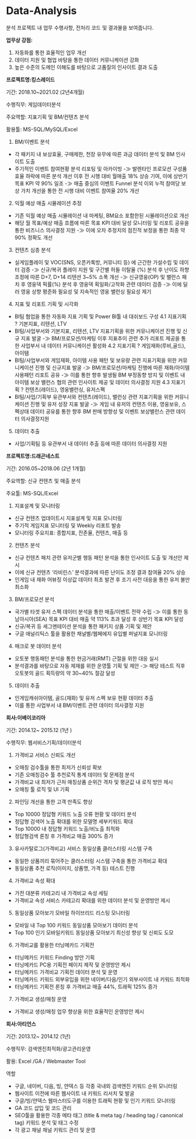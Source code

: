 # Data-Analysis
분석 프로젝트 내 업무 수행사항, 전처리 코드 및 결과물을 보여줍니다. 

**업무상 강점:**
1. 자동화를 통한 효율적인 업무 개선
2. 데이터 지원 및 협업 바탕을 통한 데이터 커뮤니케이션 강화
3. 높은 수준의 도메인 이해도를 바탕으로 고품질의 인사이트 결과 도출

**프로젝트명:킹스레이드**

기간: 2018.10~2021.02 (2년4개월)

수행직무: 게임데이터분석

주요역할: 지표기획 및 BM/컨텐츠 분석

활용툴: MS-SQL/MySQL/Excel

1. BM/이벤트 분석
- 각 패키지 내 보상효율, 구매제한, 천장 유무에 따른 과금 데이터 분석 및 BM 인사이트 도출
- 주기적인 이벤트 참여현황 분석 리포팅 및 아카이빙
-≫ 발렌타인 프로모션 구성품 효율 하락에 따른 분석 개선 이후 전 시행 대비 월매출 18% 상승 기여, 이에 상반기 목표 KPI 약 90% 일조
-≫ 매출 중심의 이벤트 Funnel 분석 이외 누적 참여당 보상 가치 개선을 통한 전 시행 대비 이벤트 참여율 20% 개선 

2. 익월 예상 매출 시뮬레이션 추정
- 기존 익월 예상 매출 시뮬레이션 내 마케팅, BM요소 포함한된 시뮬레이션으로 개선
- 해당 월 목표/예상 매출 흐름에 따른 목표 KPI 대비 달성 모니터링 및 리포트 공유을 통한 비즈니스 의사결정 지원
-≫ 이에 오차 추정치의 점진적 보정을 통한 최종 약 90% 정확도 개선

3. 컨텐츠 심층 분석
- 실게임플레이 및 VOC(SNS, 오픈카톡방, 커뮤니티 등) 에 근간한 가설수립 및 데이터 검증
-≫ 신규/복귀 플레이 지원 및 구간별 허들 이탈율 (%) 분석 후 난이도 하향 조정에 따른 D+7, D+14 리텐션 3~5% 소폭 개선
-≫ 신규영웅(OP) 및 밸런스 패치 후 영웅덱 픽률(%) 분석 후 영웅덱 획일화/고착화 관련 데이터 검증
-≫ 이에 딜러 영웅 상향 평준화 필요성 및 지속적인 영웅 밸런싱 필요성 제기

4. 지표 및 리포트 기획 및 시각화
- BI팀 협업을 통한 자동화 지표 기획 및 Power BI툴 내 대쉬보드 구성
4.1 지표기획 ? 기본지표, 리텐션, LTV
- BI팀/사업부서와 기본지표, 리텐션, LTV 지표기획을 위한 커뮤니케이션 진행 및 신규 지표 발굴
-≫ BM/프로모션/마케팅 이후 지표추이 관련 추가 리포트 제공을 통한 사업부서 내 데이터 커뮤니케이션 활성화
4.2 지표기획 ? 게임재화(루비,골드), 아이템
- BI팀/사업부서와 게임재화, 아이템 사용 패턴 및 보유량 관련 지표기획을 위한 커뮤니케이션 진행 및 신규지표 발굴
-≫ BM/프로모션/마케팅 진행에 따른 재화/아이템 사용패턴 리포트 공유
-≫ 이를 통한 향후 발생될 BM 부정동향 방지 및 이벤트 내 아이템 보상 밸런스 협의 관련 인사이트 제공 및 데이터 의사결정 지원
4.3 지표기획 ? 컨텐츠(레이드), 영웅밸런싱, 유저스펙
- BI팀/사업/기획부 유관부서와 컨텐츠(레이드), 밸런싱 관련 지표기획을 위한 커뮤니케이션 진행 및 유저 성장 지표 발굴
-≫ 게임 내 유저의 컨텐츠 이용, 영웅보유, 스펙상태 데이터 공유를 통한 향후 BM 판매 방향성 및 이벤트 보상밸런스 관련 데이터 의사결정지원

5. 데이터 추출
- 사업/기획팀 등 유관부서 내 데이터 추출 등에 따른 데이터 의사결정 지원


**프로젝트명:드래곤네스트**

기간: 2016.05~2018.06 (2년 1개월)

주요역할: 신규 컨텐츠 및 매출 분석

주요툴: MS-SQL/Excel

1. 지표설계 및 모니터링
- 신규 컨텐츠 업데이트시 지표설계 및 지표 모니터링
- 주기적 게임지표 모니터링 및 Weekly 리포트 발송
- 모니터링 주요지표: 종합지표, 잔존율, 컨텐츠, 매출 등

2. 컨텐츠 분석
- 신규 컨텐츠 패치 관련 유저군별 행동 패턴 분석을 통한 인사이트 도출 및 개선안 제시
- 이에 신규 컨텐츠 ‘라비린스’ 분석결과에 따른 난이도 조정 결과 참여율 20% 상승
- 인게임 내 재화 어뷰징 이상값 데이터 최초 발견 후 조기 사전 대응을 통한 유저 불만 최소화

3. BM/프로모션 분석
- 국가별 타겟 유저 스펙 데이터 분석을 통한 매출/이벤트 전략 수립
-≫ 이를 통한 동남아시아(SEA) 목표 KPI 대비 매출 약 113% 초과 달성 후 상반기 목표 KPI 달성
- 신규/복귀 등 세그멘테이션 분석을 통한 패키지 상품 기획 및 제안
- 구글 애널리틱스 툴을 활용한 채널별/웹페에지 유입별 퍼널지표 모니터링

4. 매크로 봇 데이터 분석
- 오토봇 행동패턴 분석을 통한 현금거래(RMT) 근절을 위한 대응 실시
- 분석결과를 바탕으로 자동 제재를 위한 운영툴 기획 및 제안
-≫ 해당 테스트 직후 오토봇의 골드 획득량의 약 30~40% 절감 달성

5. 데이터 추출
- 인게임캐쉬아이템, 골드(재화) 및 유저 스펙 보유 현황 데이터 추출
- 이를 통한 사업부서 내 BM/이벤트 관련 데이터 의사결정 지원


**회사:이베이코리아**

기간: 2014.12~ 2015.12 (1년 )

수행직무: 웹서비스기획/데이터분석

1. 가격비교 서비스 신뢰도 개선
- 오매칭 검수툴을 통한 최저가 신뢰성 확보
- 기존 오매칭검수 툴 추천로직 통계 데이터 및 문제점 분석
- 가격비교 내 최저가 근처 매칭상품 순위간 격차 및 평균값 내 로직 방안 제시
- 오매칭 툴 로직 및 UI 기획

2. 파인딩 개선을 통한 고객 만족도 향상
- Top 10000 정답형 키워드 노출 오류 현황 및 데이터 분석
- 정답형 검색어 노출 확대를 위한 모델명 세부키워드 확대
- Top 10000 내 정답형 키워드 노출/비노출 최적화
- 정답형검색 론칭 후 가격비교 매출 300% 증가

3. 유사카탈로그(가격비교) 서비스 동일상품 클러스터링 시스템 구축
- 동일한 상품끼리 묶어주는 클러스터링 시스템 구축을 통한 가격비교 확대
- 동일상품 추천 로직(이미지, 상품명, 가격 등) 테스트 진행

4. 가격비교 속성 확대
- 가전 대분류 카테고리 내 가격비교 속성 세팅
- 가격비교 속성 서비스 카테고리 확대를 위한 데이터 분석 및 운영방안 제시

5. 동일상품 모아보기 모바일 하이브리드 리스팅 모니터링
- 모바일 내 Top 100 키워드 동일상품 모아보기 데이터 분석
- Top 100 인기 모바일키워드 동일상품 모아보기 최신성 향상 및 신뢰도 도모

6. 가격비교를 활용한 터닝메카드 기획전
- 터닝메카드 키워드 Finding 방안 기획
- 터닝메카드 PC용 기획전 페이지 제작 및 운영방안 제시
- 터닝메카드 가격비교 기획전 데이터 분석 및 운영
- 터닝메카드 키워드 외부유입을 위한 네이버/다음/인기 외부사이트 내 키워드 최적화
- 터닝메카드 기획전 론칭 후 가격비교 매출 44%, 트래픽 125% 증가

7. 가격비교 생성/매칭 운영
- 가격비교 생성/매칭 업무 향상을 위한 효율적인 운영방안 제시


**회사:아티언스**

기간: 2013.12~ 2014.12 (1년)

수행직무: 검색엔진최적화/광고관리운영

활용: Excel /GA / Webmaster Tool

역할
- 구글, 네이버, 다음, 빙, 얀덱스 등 각종 국내외 검색엔진 키워드 순위 모니터링 
- 웹사이트 이전에 따른 웹사이트 내 키워드 리서치 및 발굴
- 구글/빙/얀덱스 웹마스터도구를 이용한 트래픽 현황 및 인기 키워드 모니터링
- GA 코드 삽입 및 코드 관리
- SEO툴을 활용한 각종 메타 태그 (title & meta tag / heading tag / canonical tag) 키워드 분석 및 태그 수정
- 각 광고 채널 채널 키워드 관리 및 운영
